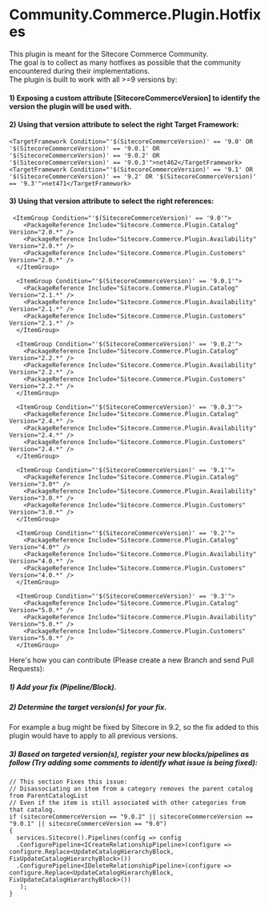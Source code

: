 # Community.Commerce.Plugin.Hotfixes

This plugin is meant for the Sitecore Commerce Community.  
The goal is to collect as many hotfixes as possible that the community encountered during their implementations.  
The plugin is built to work with all >=9 versions by:

#### 1) Exposing a custom attribute [SitecoreCommerceVersion] to identify the version the plugin will be used with.
#### 2) Using that version attribute to select the right Target Framework:
```
<TargetFramework Condition="'$(SitecoreCommerceVersion)' == '9.0' OR '$(SitecoreCommerceVersion)' == '9.0.1' OR '$(SitecoreCommerceVersion)' == '9.0.2' OR '$(SitecoreCommerceVersion)' == '9.0.3'">net462</TargetFramework>
<TargetFramework Condition="'$(SitecoreCommerceVersion)' == '9.1' OR '$(SitecoreCommerceVersion)' == '9.2' OR '$(SitecoreCommerceVersion)' == '9.3'">net471</TargetFramework>

```
#### 3) Using that version attribute to select the right references:
```
 <ItemGroup Condition="'$(SitecoreCommerceVersion)' == '9.0'">
    <PackageReference Include="Sitecore.Commerce.Plugin.Catalog" Version="2.0.*" />
    <PackageReference Include="Sitecore.Commerce.Plugin.Availability" Version="2.0.*" />
    <PackageReference Include="Sitecore.Commerce.Plugin.Customers" Version="2.0.*" />
  </ItemGroup>

  <ItemGroup Condition="'$(SitecoreCommerceVersion)' == '9.0.1'">
    <PackageReference Include="Sitecore.Commerce.Plugin.Catalog" Version="2.1.*" />
    <PackageReference Include="Sitecore.Commerce.Plugin.Availability" Version="2.1.*" />
    <PackageReference Include="Sitecore.Commerce.Plugin.Customers" Version="2.1.*" />
  </ItemGroup>

  <ItemGroup Condition="'$(SitecoreCommerceVersion)' == '9.0.2'">
    <PackageReference Include="Sitecore.Commerce.Plugin.Catalog" Version="2.2.*" />
    <PackageReference Include="Sitecore.Commerce.Plugin.Availability" Version="2.2.*" />
    <PackageReference Include="Sitecore.Commerce.Plugin.Customers" Version="2.2.*" />
  </ItemGroup>

  <ItemGroup Condition="'$(SitecoreCommerceVersion)' == '9.0.3'">
    <PackageReference Include="Sitecore.Commerce.Plugin.Catalog" Version="2.4.*" />
    <PackageReference Include="Sitecore.Commerce.Plugin.Availability" Version="2.4.*" />
    <PackageReference Include="Sitecore.Commerce.Plugin.Customers" Version="2.4.*" />
  </ItemGroup>

  <ItemGroup Condition="'$(SitecoreCommerceVersion)' == '9.1'">
    <PackageReference Include="Sitecore.Commerce.Plugin.Catalog" Version="3.0*" />
    <PackageReference Include="Sitecore.Commerce.Plugin.Availability" Version="3.0.*" />
    <PackageReference Include="Sitecore.Commerce.Plugin.Customers" Version="3.0.*" />
  </ItemGroup>

  <ItemGroup Condition="'$(SitecoreCommerceVersion)' == '9.2'">
    <PackageReference Include="Sitecore.Commerce.Plugin.Catalog" Version="4.0*" />
    <PackageReference Include="Sitecore.Commerce.Plugin.Availability" Version="4.0.*" />
    <PackageReference Include="Sitecore.Commerce.Plugin.Customers" Version="4.0.*" />
  </ItemGroup>

  <ItemGroup Condition="'$(SitecoreCommerceVersion)' == '9.3'">
    <PackageReference Include="Sitecore.Commerce.Plugin.Catalog" Version="5.0.*" />
    <PackageReference Include="Sitecore.Commerce.Plugin.Availability" Version="5.0.*" />
    <PackageReference Include="Sitecore.Commerce.Plugin.Customers" Version="5.0.*" />
  </ItemGroup>
```


Here's how you can contribute (Please create a new Branch and send Pull Requests):
##### 1) Add your fix (Pipeline/Block).

##### 2) Determine the target version(s) for your fix. 
For example a bug might be fixed by Sitecore in 9.2, so the fix added to this plugin would have to apply to all previous versions.

##### 3) Based on targeted version(s), register your new blocks/pipelines as follow (Try adding some comments to identify what issue is being fixed):

```
// This section Fixes this issue:
// Disassociating an item from a category removes the parent catalog from ParentCatalogList
// Even if the item is still associated with other categories from that catalog.
if (sitecoreCommerceVersion == "9.0.2" || sitecoreCommerceVersion == "9.0.1" || sitecoreCommerceVersion == "9.0")
{
  services.Sitecore().Pipelines(config => config
  .ConfigurePipeline<ICreateRelationshipPipeline>(configure => configure.Replace<UpdateCatalogHierarchyBlock, FixUpdateCatalogHierarchyBlock>())
  .ConfigurePipeline<IDeleteRelationshipPipeline>(configure => configure.Replace<UpdateCatalogHierarchyBlock, FixUpdateCatalogHierarchyBlock>())
   );
}
```

